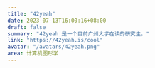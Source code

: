 ```yaml
---
title: "42yeah"
date: 2023-07-13T16:00:16+08:00
draft: false
summary: "42yeah 是一个目前广州大学在读的研究生。"
link: "https://42yeah.is/cool"
avatar: "/avatars/42yeah.png"
area: 计算机图形学
---
```


